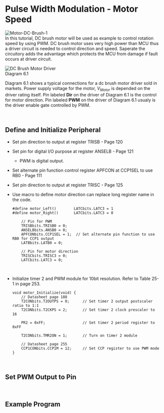 # Pulse Width Modulation - Motor Speed

![Motor-DC-Brush-1](https://github.com/user-attachments/assets/8efb1921-d0e7-4e3f-af0b-922a036f3b66)
<br/>
In this tutorial, DC brush motor will be used as example to control rotation speed by using PWM. 
DC brush motor uses very high power than MCU thus a driver circuit is needed to control direction and speed. 
Saperate the circuitory adds the advantage which protects the MCU from damage if fault occurs at driver circuit.
<br/>

![DC Brush Motor Driver](https://github.com/user-attachments/assets/633dbbe0-339f-41f6-a6da-73c433815a58)
<br/>
Diagram 6.1
<br/>

Diagram 6.1 shows a typical connections for a dc brush motor driver sold in markets. Power supply voltage for the motor, $V_{Motor}$ is depended on the driver rating itself. 
Pin labeled **Dir** on the driver of Diagram 6.1 is the control for motor direction. Pin labeled **PWM** on the driver of Diagram 6.1 usualy is the driver enable gate controlled by PWM.
<br/>

<br/>

## Define and Initialize Peripheral
* Set pin direction to output at register TRISB - Page 120
* Set pin for digital I/O purpose at register ANSELB - Page 121
  - PWM is digital output.
* Set alternate pin function control register APFCON at CCP1SEL to use RB0 - Page 111
* Set pin direction to output at register TRISC - Page 125
* Use macro to define motor direction can replace long register name in the code.
  
  ```
  #define motor_Left()        LATCbits.LATC3 = 1
  #define motor_Right()       LATCbits.LATC3 = 0
  ```
  ```
      // Pin for PWM
      TRISBbits.TRISB0 = 0;
      ANSELBbits.ANSB0 = 0;
      APFCONbits.CCP1SEL = 1;  // Set alternate pin function to use RB0 for CCP1 output
      LATBbits.LATB0 = 0;

      // Pin for motor direction
      TRISCbits.TRISC3 = 0;
      LATCbits.LATC3 = 0;
  ```

<br/>

* Initialize timer 2 and PWM module for 10bit resolution. Refer to Table 25-1 in page 253.
  
  ```
  void motor_Initialize(void) {
      // Datasheet page 188
      T2CONbits.T2OUTPS = 0;      // Set timer 2 output postscaler ratio to 1:1
      T2CONbits.T2CKPS = 2;       // Set timer 2 clock prescaler to 16
      
      PR2 = 0xFF;                 // Set timer 2 period register to 0xFF
      
      T2CONbits.TMR2ON = 1;       // Turn on timer 2 module
      
      // Datasheet page 255
      CCP1CONbits.CCP1M = 12;     // Set CCP register to use PWM mode
  }
  ```
<br/>

## Set PWM Output to Pin
<br/>

## Example Program
<br/>
